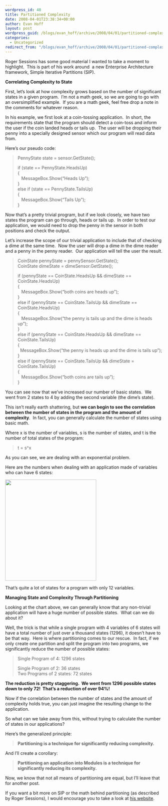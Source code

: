 ```yaml
---
wordpress_id: 40
title: Partitioned Complexity
date: 2008-04-01T23:38:34+00:00
author: Evan Hoff
layout: post
wordpress_guid: /blogs/evan_hoff/archive/2008/04/01/partitioned-complexity.aspx
categories:
  - Uncategorized
redirect_from: "/blogs/evan_hoff/archive/2008/04/01/partitioned-complexity.aspx/"
---
```

Roger Sessions has some good material I wanted to take a moment to highlight.&nbsp; This is part of his work around&nbsp; a new Enterprise Architecture framework, Simple Iterative Partitions (SIP).

**Correlating Complexity to State**

First, let&#8217;s look at how complexity grows based on the number of significant states in a given program.&nbsp; I&#8217;m not a math geek, so we are going to go with an oversimplified example.&nbsp; If you are a math geek, feel free drop a note in the comments for whatever reason.

In his example, we first look at a coin-tossing application.&nbsp; In short, the requirements state that the program should detect a coin-toss and inform the user if the coin landed heads or tails up.&nbsp; The user will be dropping their penny into a specially designed sensor which our program will read data from.

Here&#8217;s our pseudo code:

> PennyState state = sensor.GetState();
> 
> if (state == PennyState.HeadsUp)  
> {  
> &nbsp;&nbsp; MessageBox.Show(&#8220;Heads Up&#8221;);  
> }  
> else if (state == PennyState.TailsUp)  
> {  
> &nbsp;&nbsp; MessageBox.Show(&#8220;Tails Up&#8221;);  
> }

Now that&#8217;s a pretty trivial program, but if we look closely, we have two states the program can go through, heads or tails up.&nbsp; In order to test our application, we would need to drop the penny in the sensor in both positions and check the output.

Let&#8217;s increase the scope of our trivial application to include that of checking a dime at the same time.&nbsp; Now the user will drop a dime in the dime reader and a penny in the penny reader.&nbsp; Our application will tell the user the result.

> CoinState pennyState = pennySensor.GetState();  
> CoinState dimeState = dimeSensor.GetState();
> 
> if (pennyState == CoinState.HeadsUp && dimeState == CoinState.HeadsUp)  
> {  
> &nbsp;&nbsp; MessageBox.Show(&#8220;both coins are heads up&#8221;);  
> }  
> else if (pennyState == CoinState.TailsUp && dimeState == CoinState.HeadsUp)  
> {  
> &nbsp;&nbsp; MessageBox.Show(&#8220;the penny is tails up and the dime is heads up&#8221;);  
> }  
> else if (pennyState == CoinState.HeadsUp && dimeState == CoinState.TailsUp)  
> {  
> &nbsp; MessageBox.Show(&#8220;the penny is heads up and the dime is tails up&#8221;);  
> }  
> else if (pennyState == CoinState.TailsUp && dimeState = CoinState.TailsUp)  
> {  
> &nbsp;&nbsp; MessageBox.Show(&#8220;both coins are tails up&#8221;);  
> }

You can see now that we&#8217;ve increased our number of basic states.&nbsp; We went from 2 states to 4 by adding the second variable (the dime&#8217;s state).

This isn&#8217;t really earth shattering, but **we can begin to see the correlation between the number of states in the program and the amount of complexity**.&nbsp; In fact, you can generally calculate the number of states using basic math.

Where x is the number of variables, s is the number of states, and t is the number of total states of the program:

> t = s^x

As you can see, we are dealing with an exponential problem.

Here are the numbers when dealing with an application made of variables who can have 6 states:

[<img style="border-top-width: 0px;border-left-width: 0px;border-bottom-width: 0px;border-right-width: 0px" height="323" src="http://lostechies.com/blogs/evan_hoff/WindowsLiveWriter/PartitionedComplexity_DC2E/states_thumb1.png" width="291" border="0" />](http://lostechies.com/blogs/evan_hoff/WindowsLiveWriter/PartitionedComplexity_DC2E/states3.png) 

> 
That&#8217;s quite a lot of states for a program with only 12 variables.

**Managing State and Complexity Through Partitioning**

Looking at the chart above, we can generally know that any non-trivial application will have a huge number of possible states.&nbsp; What can we do about it?

Well, the trick is that while a single program with&nbsp;4 variables of 6 states will have a total number of just over&nbsp;a thousand&nbsp;states (1296), it doesn&#8217;t have to be that way.&nbsp; Here is where partitioning comes to our rescue.&nbsp; In fact, if we only create one partition and split the program into two programs, we significantly reduce the number of possible states:

> Single Program of 4: 1296 states
> 
> Single Program of 2: 36 states  
> Two Programs of 2 states: 72 states

**The reduction is pretty staggering.&nbsp; We went from 1296 possible states down to only 72!&nbsp; That&#8217;s a reduction of over 94%!**

Now if the correlation between the number of states and the amount of complexity holds true, you can just imagine the resulting change to the application.

So what can we take away from this, without trying to calculate the number of states in our applications?

Here&#8217;s the generalized principle:

> **Partitioning is a technique for significantly reducing complexity.**

And I&#8217;ll create a corollary:

> **Partitioning an application into Modules&nbsp;is a technique for significantly reducing its complexity.**

Now, we know that not all means of partitioning are equal, but I&#8217;ll leave that for another post.

If you want a bit more on SIP or the math behind partitioning (as described by Roger Sessions), I would encourage you to take a look at <a href="http://www.objectwatch.com/white_papers.htm#SIP" target="_blank">his website</a>.